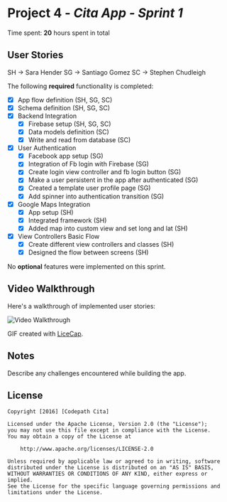 # Project 4 - *Cita App - Sprint 1*

Time spent: **20** hours spent in total

## User Stories

SH -> Sara Hender
SG -> Santiago Gomez
SC -> Stephen Chudleigh

The following **required** functionality is completed:

- [X] App flow definition (SH, SG, SC)
- [X] Schema definition (SH, SG, SC)
- [X] Backend Integration
   - [X] Firebase setup (SH, SG, SC)
   - [X] Data models definition (SC)
   - [X] Write and read from database (SC)
- [X] User Authentication
   - [X] Facebook app setup (SG)
   - [X] Integration of Fb login with Firebase (SG)
   - [X] Create login view controller and fb login button (SG)
   - [X] Make a user persistent in the app after authenticated (SG)
   - [X] Created a template user profile page (SG)
   - [X] Add spinner into authentication transition (SG)
- [X] Google Maps Integration
   - [X] App setup (SH)
   - [X] Integrated framework (SH)
   - [X] Added map into custom view and set long and lat (SH)
- [X] View Controllers Basic Flow
   - [X] Create different view controllers and classes (SH)
   - [X] Designed the flow between screens (SH)

No **optional** features were implemented on this sprint.


## Video Walkthrough

Here's a walkthrough of implemented user stories:

<img src='http://i.imgur.com/link/to/your/gif/file.gif' title='Video Walkthrough' width='' alt='Video Walkthrough' />

GIF created with [LiceCap](http://www.cockos.com/licecap/).

## Notes

Describe any challenges encountered while building the app.

## License

    Copyright [2016] [Codepath Cita]

    Licensed under the Apache License, Version 2.0 (the "License");
    you may not use this file except in compliance with the License.
    You may obtain a copy of the License at

        http://www.apache.org/licenses/LICENSE-2.0

    Unless required by applicable law or agreed to in writing, software
    distributed under the License is distributed on an "AS IS" BASIS,
    WITHOUT WARRANTIES OR CONDITIONS OF ANY KIND, either express or implied.
    See the License for the specific language governing permissions and
    limitations under the License.